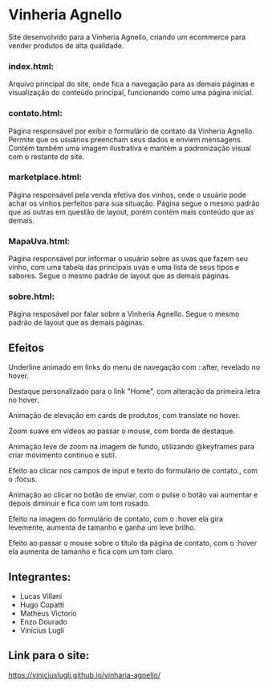 # Vinheria Agnello

Site desenvolvido para a Vinheria Agnello, criando um ecommerce para vender produtos de alta qualidade.

### index.html:

Arquivo principal do site, onde fica a navegação para as demais páginas e visualização do conteúdo principal, funcionando como uma página inicial.

### contato.html:

Página responsável por exibir o formulário de contato da Vinheria Agnello. Permite que os usuários preencham seus dados e enviem mensagens. Contém também uma imagem ilustrativa e mantém a padronização visual com o restante do site.

### marketplace.html:

Página responsável pela venda efetiva dos vinhos, onde o usuário pode achar os vinhos perfeitos para sua situação. Página segue o mesmo padrão que as outras em questão de layout, porém contém mais conteúdo que as demais.

### MapaUva.html:

Página responsável por informar o usuário sobre as uvas que fazem seu vinho, com uma tabela das principais uvas e uma lista de seus tipos e sabores. Segue o mesmo padrão de layout que as demais páginas.

### sobre.html:

Página resposável por falar sobre a Vinheria Agnello. Segue o mesmo padrão de layout que as demais páginas.

## Efeitos

Underline animado em links do menu de navegação com ::after, revelado no hover.

Destaque personalizado para o link "Home", com alteração da primeira letra no hover.

Animação de elevação em cards de produtos, com translate no hover.

Zoom suave em vídeos ao passar o mouse, com borda de destaque.

Animação leve de zoom na imagem de fundo, utilizando @keyframes para criar movimento contínuo e sutil.

Efeito ao clicar nos campos de input e texto do formulário de contato., com o :focus.

Animação ao clicar no botão de enviar, com o pulse o botão vai aumentar e depois diminuir e fica com um tom rosado.

Efeito na imagem do formulário de contato, com o :hover ela gira levemente, aumenta de tamanho e ganha um leve brilho.

Efeito ao passar o mouse sobre o título da página de contato, com o :hover ela aumenta de tamanho e fica com um tom claro.

## Integrantes:

- Lucas Villani
- Hugo Copatti
- Matheus Victorio
- Enzo Dourado
- Vinícius Lugli

## Link para o site:

https://viniciuslugli.github.io/vinharia-agnello/